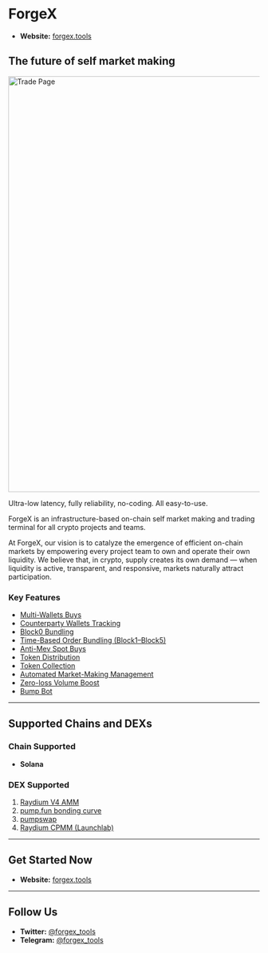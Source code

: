 
# ForgeX
- **Website:** [forgex.tools](https://forgex.tools/)

## The future of self market making

<img width="1280" height="832" alt="Trade Page" src="https://github.com/user-attachments/assets/ab6875ca-8b85-40f5-a094-74bf8540e6ec" />

Ultra-low latency, fully reliability, no-coding. All easy-to-use.

ForgeX is an infrastructure-based on-chain self market making and trading terminal for all crypto projects and teams.

At ForgeX, our vision is to catalyze the emergence of efficient on-chain markets by empowering every project team to own and operate their own liquidity. We believe that, in crypto, supply creates its own demand — when liquidity is active, transparent, and responsive, markets naturally attract participation.

### Key Features
-  [Multi-Wallets Buys](https://docs.forgex.tools/trade/batch-trading)
-  [Counterparty Wallets Tracking](https://docs.forgex.tools/wallet-groups/counterparty-monitor)
-  [Block0 Bundling](https://docs.forgex.tools/trade/launch-a-token#how-to-launch-a-token-via-pump.fun)
-  [Time-Based Order Bundling (Block1–Block5)](https://docs.forgex.tools/trade/launch-a-token#how-to-launch-a-token-via-pump.fun)
-  [Anti-Mev Spot Buys](https://docs.forgex.tools/trade/batch-trading)
-  [Token Distribution](https://docs.forgex.tools/wallet-groups/batch-transfers/batch-distribution)
-  [Token Collection](https://docs.forgex.tools/wallet-groups/batch-transfers/batch-collection)
-  [Automated Market-Making Management](https://docs.forgex.tools/trade/market-making-bot)
-  [Zero-loss Volume Boost](https://docs.forgex.tools/trade/market-making-bot/zero-loss-volume-boost)
-  [Bump Bot](https://docs.forgex.tools/trade/market-making-bot/target-price-pull-up-and-drop-down)

---


## Supported Chains and DEXs

### Chain Supported
- **Solana**

### DEX Supported
1.  [Raydium V4 AMM](https://docs.raydium.io/raydium/pool-creation/pool-types-overview)
2.  [pump.fun bonding curve](https://github.com/pump-fun/pump-public-docs)
3.  [pumpswap](https://swap.pump.fun/?input=So11111111111111111111111111111111111111112)
4.  [Raydium CPMM (Launchlab)](https://docs.raydium.io/raydium/pool-creation/launchlab/platforms)

---

## Get Started Now
- **Website:** [forgex.tools](https://forgex.tools/)

---

## Follow Us
- **Twitter:** [@forgex_tools](https://x.com/forgex_tools)
- **Telegram:** [@forgex_tools](https://t.me/forgex_tools)

